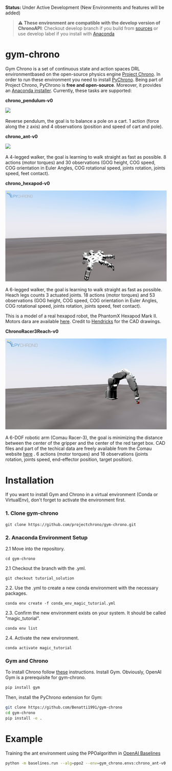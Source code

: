 **Status:** Under Active Development (New Environments and features will be added)
> :warning: **These environment are compatible with the develop version of ChronoAPI**: Checkout develop branch if you build from [sources](https://github.com/projectchrono/chrono) or use develop label if you install with [Anaconda](https://anaconda.org/projectchrono/pychrono)
# gym-chrono

Gym Chrono is a set of continuous state and action spaces DRL environmentbased on the open-source physics engine [Project Chrono](https://projectchrono.org/). 
In order to run these environment you need to install [PyChrono](https://projectchrono.org/pychrono/). 
Being part of Project Chrono, PyChrono is **free and open-source**. Moreover, it provides an [Anaconda installer](https://anaconda.org/projectchrono/pychrono).
Currently, these tasks are supported:

**chrono_pendulum-v0** 


![](http://projectchrono.org/assets/manual/Tutorial_tensorflow_pendulum.jpg)

Reverse pendulum, the goal is to balance a pole on a cart.  1 action (force along the z axis) and 4 observations (position and speed of cart and pole).

**chrono_ant-v0** 


![](http://projectchrono.org/assets/manual/Tutorial_tensorflow_ant.jpg)

A 4-legged walker, the goal is learning to walk straight as fast as possible. 8 actions (motor torques) and 30 observations (GOG height, COG speed, COG orientation in Euler Angles, COG rotational speed, joints rotation, joints speed, feet contact).

**chrono_hexapod-v0** 


![](https://github.com/projectchrono/chrono-web-assets/blob/master/Images/Hexapod.jpg)

A 6-legged walker, the goal is learning to walk straight as fast as possible. Heach legs counts 3 actuated joints.
18 actions (motor torques) and 53 observations (GOG height, COG speed, COG orientation in Euler Angles, COG rotational speed, joints rotation, joints speed, feet contact).

This is a model of a real hexapod robot, the PhantomX Hexapod Mark II. Motors dara are available [here](https://trossenrobotics.com/dynamixel-ax-12-robot-actuator.aspx). Credit to [Hendricks](https://grabcad.com/hendricks-1) for the CAD drawings.

**ChronoRacer3Reach-v0** 


![](https://github.com/projectchrono/chrono-web-assets/blob/master/Images/Comau.jpg)

A 6-DOF robotic arm (Comau Racer-3), the goal is minimizing the distance between the center of the gripper and the center of the red target box. CAD files and part of the techical data are freely available from the Comau website [here](https://www.comau.com/IT/le-nostre-competenze/robotics/robot-team/racer-3-063) .
6 actions (motor torques) and 18 observations (joints rotation, joints speed, end-effector position, target position).

# Installation
If you want to install Gym and Chrono in a virtual environment (Conda or VirtualEnv), don't forget to activate the environment first.
### 1. Clone gym-chrono
```
git clone https://github.com/projectchrono/gym-chrono.git
```

### 2. Anaconda Environment Setup
2.1 Move into the repository.
```
cd gym-chrono
```

2.1 Checkout the branch with the .yml.
```
git checkout tutorial_solution
```

2.2. Use the .yml to create a new conda environment with the necessary packages.
```
conda env create -f conda_env_magic_tutorial.yml
```
2.3. Confirm the new environment exists on your system. It should be called "magic_tutorial".
```
conda env list
```
2.4. Activate the new environment.
```
conda activate magic_tutorial
```

### Gym and Chrono
To install Chrono follow [these](http://api.projectchrono.org/development/pychrono_installation.html) instructions. 
Install Gym. Obviously, OpenAI Gym is a prerequisite for gym-chrono. 
```bash
pip install gym
```
Then, install the PyChrono extension for Gym:
```bash
git clone https://github.com/Benatti1991/gym-chrono
cd gym-chrono
pip install -e .
```

# Example
Training the ant environment using the PPOalgorithm in [OpenAI Baselines](https://github.com/openai/baselines)
```bash
python -m baselines.run --alg=ppo2 --env=gym_chrono.envs:chrono_ant-v0 --network=mlp --num_timesteps=2e7 --ent_coef=0.1 --num_hidden=32 --num_layers=3 --value_network=copy
```


